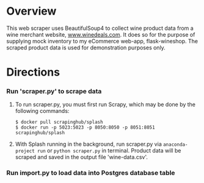 # Overview
This web scraper uses BeautifulSoup4 to collect wine product data from a wine merchant website, www.winedeals.com. 
It does so for the purpose of supplying mock inventory to my eCommerce web-app, flask-wineshop. The scraped product data
is used for demonstration purposes only.

# Directions
### Run 'scraper.py' to scrape data
1. To run scraper.py, you must first run Scrapy, which may be done by the following commands:
    ```angular2html
    $ docker pull scrapinghub/splash
    $ docker run -p 5023:5023 -p 8050:8050 -p 8051:8051 scrapinghub/splash
    ```
2. With Splash running in the background, run scraper.py via `anaconda-project run` or `python scraper.py` in terminal. 
   Product data will be scraped and saved in the output file 'wine-data.csv'.

### Run import.py to load data into Postgres database table
